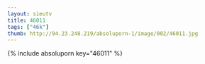 ```yaml
--- 
layout: sieutv
title: 46011
tags: ["46k"]
thumb: http://94.23.248.219/absoluporn-1/image/002/46011.jpg
---
```

{% include absoluporn key="46011" %} 

